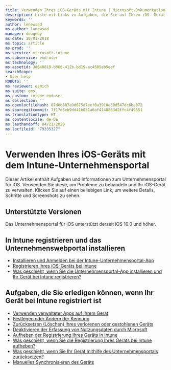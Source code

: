 ```yaml
---
title: Verwenden Ihres iOS-Geräts mit Intune | Microsoft-Dokumentation
description: Liste mit Links zu Aufgaben, die Sie auf Ihrem iOS- Gerät ausführen können, wenn das Gerät bei Intune registriert ist.
keywords: ''
author: lenewsad
ms.author: lanewsad
manager: dougeby
ms.date: 10/01/2018
ms.topic: article
ms.prod: ''
ms.service: microsoft-intune
ms.subservice: end-user
ms.technology: ''
ms.assetid: 3d648819-b866-412b-bd19-ac4505eb5eaf
searchScope:
- User help
ROBOTS: ''
ms.reviewer: esmich
ms.suite: ems
ms.custom: intune-enduser
ms.collection: ''
ms.openlocfilehash: 07d0d807a9d675d7eef0a3910a50d547dc6be872
ms.sourcegitcommit: 7f17d6eb9dd41b031a6af4148863d2ffc4f49551
ms.translationtype: HT
ms.contentlocale: de-DE
ms.lasthandoff: 04/21/2020
ms.locfileid: "79335327"
---
```

# <a name="using-your-ios-device-with-intune-company-portal"></a>Verwenden Ihres iOS-Geräts mit dem Intune-Unternehmensportal
Dieser Artikel enthält Aufgaben und Informationen zum Unternehmensportal für iOS. Verwenden Sie diese, um Probleme zu behandeln und Ihr iOS-Gerät zu verwalten. Klicken Sie auf einen beliebigen Link, um weitere Details, Schritte und Screenshots zu sehen.

## <a name="supported-versions"></a>Unterstützte Versionen

Das Unternehmensportal für iOS unterstützt derzeit iOS 10.0 und höher.  


## <a name="enrolling-into-intune-and-installing-the-company-portal"></a>In Intune registrieren und das Unternehmenswebportal installieren

- [Installieren und Anmelden bei der Intune-Unternehmensportal-App](install-and-sign-in-to-the-intune-company-portal-app-ios.md)
- [Registrieren Ihres iOS-Geräts bei Intune](enroll-your-device-in-intune-ios.md)
- [Was geschieht, wenn Sie die Unternehmensportal-App installieren und Ihr Gerät bei Intune registrieren?](what-happens-if-you-install-the-Company-Portal-app-and-enroll-your-device-in-intune-ios.md)  

## <a name="things-you-can-do-when-your-device-is-enrolled-in-intune"></a>Aufgaben, die Sie erledigen können, wenn Ihr Gerät bei Intune registriert ist

- [Verwenden verwalteter Apps auf Ihrem Gerät](use-managed-apps-on-your-device-ios.md)
- [Festlegen oder Ändern der Kennung](set-or-change-your-passcode-ios.md)
  <!--- [Reset (erase) your lost or stolen device](reset-erase-your-lost-or-stolen-device-ios.md) -->
- [Zurücksetzen (Löschen) Ihres verlorenen oder gestohlenen Geräts](reset-erase-your-device-cpwebsite.md)
- [Deaktivieren der Erfassung von Nutzungsdaten durch Microsoft](turn-off-microsoft-usage-data-collection-ios.md)
- [Aufheben der Registrierung Ihres Geräts in Intune](unenroll-your-device-from-intune-ios.md)
- [Was geschieht, wenn Sie die Registrierung Ihres Geräts bei Intune aufheben?](what-happens-if-you-unenroll-your-device-from-intune-ios.md)
- [Was geschieht, wenn Sie Ihr Gerät mithilfe des Unternehmensportals zurücksetzen?](effects-of-device-reset-company-portal-ios.md)
- [Manuelles Synchronisieren des Geräts](sync-your-device-manually-ios.md)
